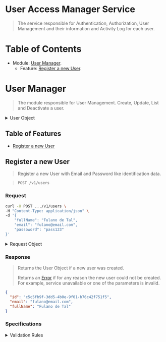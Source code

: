 # User Access Manager Service

> The service responsible for Authentication, Authorization, User Management and their information and Activity Log for each user.

# Table of Contents

- Module: [User Manager](#user-manager).
  - Feature: [Register a new User](#register-a-new-user).

# User Manager

> The module responsible for User Management.
> Create, Update, List and Deactivate a user.

<details><summary>User Object</summary>

- `id`: `String` - The user unique identification.
- `email`: `String` - The user identification email.
- `fullName`: `String` - The user account full name.

```json
{
  "id": "c5c5fb9f-3dd5-4b0e-9f01-b76c42f751f5",
  "email": "fulano@email.com",
  "fullName": "Fulano de Tal"
}
```

</details>

## Table of Features

- [Register a new User](#register-a-new-user)

## Register a new User

> Register a new User with Email and Password like identification data.

> `POST /v1/users`

### **Request**

```sh
curl -X POST .../v1/users \
-H "Content-Type: application/json" \
-d '{
	"fullName": "Fulano de Tal",
	"email": "fulano@email.com",
	"passoword": "pass123"
}'
```

<details><summary>Request Object</summary>

- `fullName`: `String` - The user account profile full name.
- `email`: `String` - The user identification email.
- `password`: `String` - The user identification password. Password confirmation can be on the frontend side only.

</details>

### **Response**

> Returns the User Object if a new user was created.
>
> Returns an [Error](https://github.com/sandb0/lebook/tree/main/docs/backend/API_REFERENCE.md#errors) if for any reason the new user could not be created. For example, service unavailable or one of the parameters is invalid.

```json
{
  "id": "c5c5fb9f-3dd5-4b0e-9f01-b76c42f751f5",
  "email": "fulano@email.com",
  "fullName": "Fulano de Tal"
}
```

### **Specifications**

<details><summary>Validation Rules</summary>

> - `Full Name` must have at least 2 words of at least 3 characters each.
> - `Email` must be unique and valid.
> - `Password` must be between 6 and 16 characters.
> - `Password` must be repeated/confirmed.

</details>
